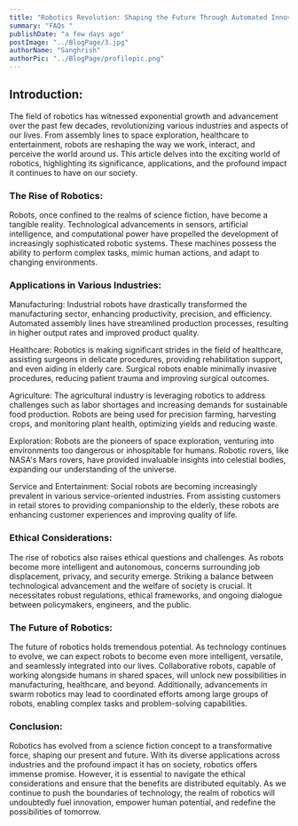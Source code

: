 ```yaml
---
title: "Robotics Revolution: Shaping the Future Through Automated Innovation"
summary: "FAQs "
publishDate: "a few days ago"
postImage: "../BlogPage/3.jpg"
authorName: "Sanghrish"
authorPic: "../BlogPage/profilepic.png"
---
```


## Introduction:

The field of robotics has witnessed exponential growth and advancement over the past few decades, revolutionizing various industries and aspects of our lives. From assembly lines to space exploration, healthcare to entertainment, robots are reshaping the way we work, interact, and perceive the world around us. This article delves into the exciting world of robotics, highlighting its significance, applications, and the profound impact it continues to have on our society.

### The Rise of Robotics:

Robots, once confined to the realms of science fiction, have become a tangible reality. Technological advancements in sensors, artificial intelligence, and computational power have propelled the development of increasingly sophisticated robotic systems. These machines possess the ability to perform complex tasks, mimic human actions, and adapt to changing environments.

### Applications in Various Industries:

Manufacturing: Industrial robots have drastically transformed the manufacturing sector, enhancing productivity, precision, and efficiency. Automated assembly lines have streamlined production processes, resulting in higher output rates and improved product quality.

Healthcare: Robotics is making significant strides in the field of healthcare, assisting surgeons in delicate procedures, providing rehabilitation support, and even aiding in elderly care. Surgical robots enable minimally invasive procedures, reducing patient trauma and improving surgical outcomes.

Agriculture: The agricultural industry is leveraging robotics to address challenges such as labor shortages and increasing demands for sustainable food production. Robots are being used for precision farming, harvesting crops, and monitoring plant health, optimizing yields and reducing waste.

Exploration: Robots are the pioneers of space exploration, venturing into environments too dangerous or inhospitable for humans. Robotic rovers, like NASA's Mars rovers, have provided invaluable insights into celestial bodies, expanding our understanding of the universe.

Service and Entertainment: Social robots are becoming increasingly prevalent in various service-oriented industries. From assisting customers in retail stores to providing companionship to the elderly, these robots are enhancing customer experiences and improving quality of life.

### Ethical Considerations:

The rise of robotics also raises ethical questions and challenges. As robots become more intelligent and autonomous, concerns surrounding job displacement, privacy, and security emerge. Striking a balance between technological advancement and the welfare of society is crucial. It necessitates robust regulations, ethical frameworks, and ongoing dialogue between policymakers, engineers, and the public.

### The Future of Robotics:

The future of robotics holds tremendous potential. As technology continues to evolve, we can expect robots to become even more intelligent, versatile, and seamlessly integrated into our lives. Collaborative robots, capable of working alongside humans in shared spaces, will unlock new possibilities in manufacturing, healthcare, and beyond. Additionally, advancements in swarm robotics may lead to coordinated efforts among large groups of robots, enabling complex tasks and problem-solving capabilities.

### Conclusion:

Robotics has evolved from a science fiction concept to a transformative force, shaping our present and future. With its diverse applications across industries and the profound impact it has on society, robotics offers immense promise. However, it is essential to navigate the ethical considerations and ensure that the benefits are distributed equitably. As we continue to push the boundaries of technology, the realm of robotics will undoubtedly fuel innovation, empower human potential, and redefine the possibilities of tomorrow.
